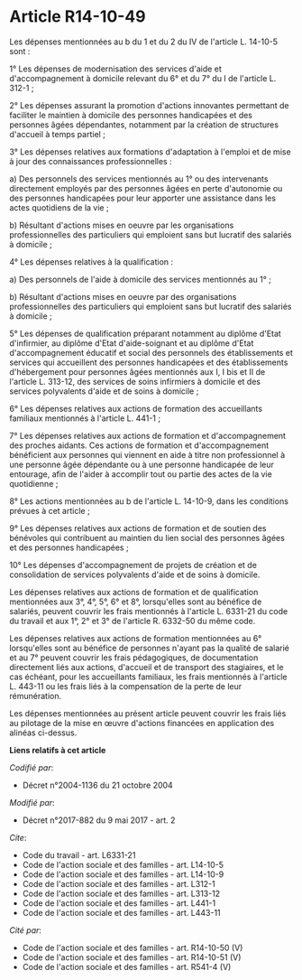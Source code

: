 # Article R14-10-49

Les dépenses mentionnées au b du 1 et du 2 du IV de l'article L. 14-10-5 sont : 

1° Les dépenses de modernisation des services d'aide et d'accompagnement à domicile relevant du 6° et du 7° du I de l'article
L. 312-1 ; 

2° Les dépenses assurant la promotion d'actions innovantes permettant de faciliter le maintien à domicile des personnes
handicapées et des personnes âgées dépendantes, notamment par la création de structures d'accueil à temps partiel ; 

3° Les dépenses relatives aux formations d'adaptation à l'emploi et de mise à jour des connaissances professionnelles : 

a) Des personnels des services mentionnés au 1° ou des intervenants directement employés par des personnes âgées en perte
d'autonomie ou des personnes handicapées pour leur apporter une assistance dans les actes quotidiens de la vie ; 

b) Résultant d'actions mises en oeuvre par les organisations professionnelles des particuliers qui emploient sans but
lucratif des salariés à domicile ; 

4° Les dépenses relatives à la qualification : 

a) Des personnels de l'aide à domicile des services mentionnés au 1° ; 

b) Résultant d'actions mises en oeuvre par des organisations professionnelles des particuliers qui emploient sans but
lucratif des salariés à domicile ; 

5° Les dépenses de qualification préparant notamment au diplôme d'Etat d'infirmier, au diplôme d'Etat d'aide-soignant et au
diplôme d'Etat d'accompagnement éducatif et social des personnels des établissements et services qui accueillent des
personnes handicapées et des établissements d'hébergement pour personnes âgées mentionnés aux I, I bis et II de l'article L.
313-12, des services de soins infirmiers à domicile et des services polyvalents d'aide et de soins à domicile ; 

6° Les dépenses relatives aux actions de formation des accueillants familiaux mentionnés à l'article L. 441-1 ; 

7° Les dépenses relatives aux actions de formation et d'accompagnement des proches aidants. Ces actions de formation et
d'accompagnement bénéficient aux personnes qui viennent en aide à titre non professionnel à une personne âgée dépendante ou à
une personne handicapée de leur entourage, afin de l'aider à accomplir tout ou partie des actes de la vie quotidienne ; 

8° Les actions mentionnées au b de l'article L. 14-10-9, dans les conditions prévues à cet article ; 

9° Les dépenses relatives aux actions de formation et de soutien des bénévoles qui contribuent au maintien du lien social des
personnes âgées et des personnes handicapées ; 

10° Les dépenses d'accompagnement de projets de création et de consolidation de services polyvalents d'aide et de soins à
domicile. 

Les dépenses relatives aux actions de formation et de qualification mentionnées aux 3°, 4°, 5°, 6° et 8°, lorsqu'elles sont
au bénéfice de salariés, peuvent couvrir les frais mentionnés à l'article L. 6331-21 du code du travail et aux 1°, 2° et 3°
de l'article R. 6332-50 du même code. 

Les dépenses relatives aux actions de formation mentionnées au 6° lorsqu'elles sont au bénéfice de personnes n'ayant pas la
qualité de salarié et au 7° peuvent couvrir les frais pédagogiques, de documentation directement liés aux actions, d'accueil
et de transport des stagiaires, et le cas échéant, pour les accueillants familiaux, les frais mentionnés à l'article L.
443-11 ou les frais liés à la compensation de la perte de leur rémunération. 

Les dépenses mentionnées au présent article peuvent couvrir les frais liés au pilotage de la mise en œuvre d'actions
financées en application des alinéas ci-dessus.

**Liens relatifs à cet article**

_Codifié par_:

  - Décret n°2004-1136 du 21 octobre 2004

_Modifié par_:

  - Décret n°2017-882 du 9 mai 2017 - art. 2

_Cite_:

  - Code du travail - art. L6331-21
  - Code de l'action sociale et des familles - art. L14-10-5
  - Code de l'action sociale et des familles - art. L14-10-9
  - Code de l'action sociale et des familles - art. L312-1
  - Code de l'action sociale et des familles - art. L313-12
  - Code de l'action sociale et des familles - art. L441-1
  - Code de l'action sociale et des familles - art. L443-11

_Cité par_:

  - Code de l'action sociale et des familles - art. R14-10-50 (V)
  - Code de l'action sociale et des familles - art. R14-10-51 (V)
  - Code de l'action sociale et des familles - art. R541-4 (V)
